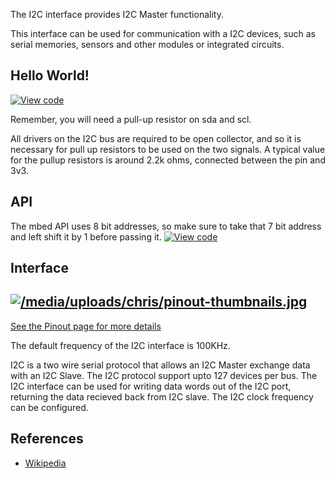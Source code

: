 The I2C interface provides I2C Master functionality.

This interface can be used for communication with a I2C devices, such as serial memories, sensors and other modules or integrated circuits.

## Hello World!

[![View code](https://www.mbed.com/embed/?url=https://developer.mbed.org/users/mbed_official/code/I2C_HelloWorld_Mbed/)](https://developer.mbed.org/users/mbed_official/code/I2C_HelloWorld_Mbed/file/tip/main.cpp) 

<div class="alert-box warning"> Remember, you will need a pull-up resistor on sda and scl.

All drivers on the I2C bus are required to be open collector, and so it is necessary for pull up resistors to be used on the two signals. A typical value for the pullup resistors is around 2.2k ohms, connected between the pin and 3v3. </div>

## API

<note> The mbed API uses 8 bit addresses, so make sure to take that 7 bit address and left shift it by 1 before passing it. </note> [![View code](https://www.mbed.com/embed/?type=library)](https://developer.mbed.org/users/mbed_official/code/mbed/docs/tip/classmbed_1_1I2C.html) 

## Interface

[![/media/uploads/chris/pinout-thumbnails.jpg](https://developer.mbed.org/media/uploads/chris/pinout-thumbnails.jpg)](https://developer.mbed.org/handbook/Pinouts)  
---  
[See the Pinout page for more details](https://developer.mbed.org/handbook/Pinouts)  
  
The default frequency of the I2C interface is 100KHz.

I2C is a two wire serial protocol that allows an I2C Master exchange data with an I2C Slave. The I2C protocol support upto 127 devices per bus. The I2C interface can be used for writing data words out of the I2C port, returning the data recieved back from I2C slave. The I2C clock frequency can be configured.

## References

  * [Wikipedia](http://en.wikipedia.org/wiki/I%C2%B2C)
